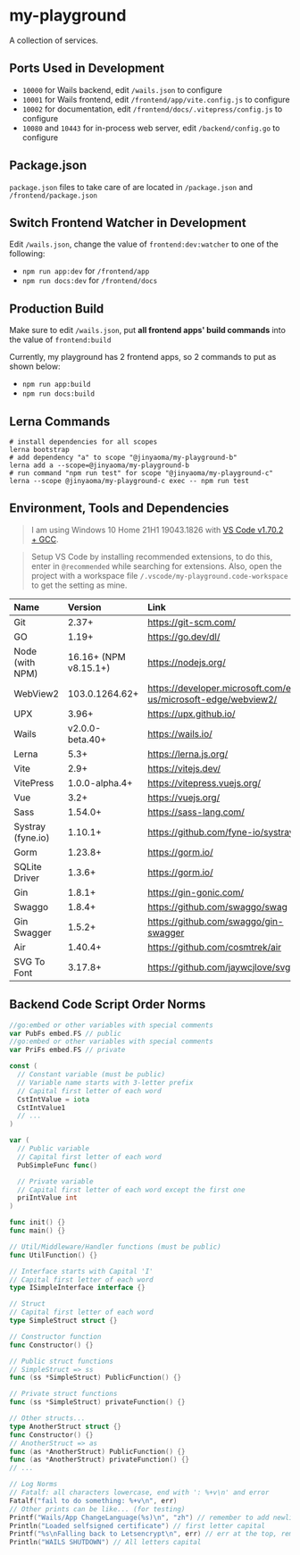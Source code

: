 # my-playground

A collection of services.

## Ports Used in Development

- `10000` for Wails backend, edit `/wails.json` to configure
- `10001` for Wails frontend, edit `/frontend/app/vite.config.js` to configure
- `10002` for documentation, edit `/frontend/docs/.vitepress/config.js` to configure
- `10080` and `10443` for in-process web server, edit `/backend/config.go` to configure

## Package.json

`package.json` files to take care of are located in `/package.json` and `/frontend/package.json`

## Switch Frontend Watcher in Development

Edit `/wails.json`, change the value of `frontend:dev:watcher` to one of the following:

- `npm run app:dev` for `/frontend/app`
- `npm run docs:dev` for `/frontend/docs`

## Production Build

Make sure to edit `/wails.json`, put **all frontend apps' build commands** into the value of `frontend:build`

Currently, my playground has 2 frontend apps, so 2 commands to put as shown below:

- `npm run app:build`
- `npm run docs:build`

## Lerna Commands

```shell
# install dependencies for all scopes
lerna bootstrap
# add dependency "a" to scope "@jinyaoma/my-playground-b"
lerna add a --scope=@jinyaoma/my-playground-b
# run command "npm run test" for scope "@jinyaoma/my-playground-c"
lerna --scope @jinyaoma/my-playground-c exec -- npm run test
```

## Environment, Tools and Dependencies

> I am using Windows 10 Home 21H1 19043.1826 with [VS Code v1.70.2 + GCC](https://code.visualstudio.com/docs/cpp/config-mingw).

> Setup VS Code by installing recommended extensions, to do this, enter in `@recommended` while searching for extensions. Also, open the project with a workspace file `/.vscode/my-playground.code-workspace` to get the setting as mine.

| Name              | Version               | Link                                                             |
| :---------------- | :-------------------- | :--------------------------------------------------------------- |
| Git               | 2.37+                 | <https://git-scm.com/>                                           |
| GO                | 1.19+                 | <https://go.dev/dl/>                                             |
| Node (with NPM)   | 16.16+ (NPM v8.15.1+) | <https://nodejs.org/>                                            |
| WebView2          | 103.0.1264.62+        | <https://developer.microsoft.com/en-us/microsoft-edge/webview2/> |
| UPX               | 3.96+                 | <https://upx.github.io/>                                         |
| Wails             | v2.0.0-beta.40+       | <https://wails.io/>                                              |
| Lerna             | 5.3+                  | <https://lerna.js.org/>                                          |
| Vite              | 2.9+                  | <https://vitejs.dev/>                                            |
| VitePress         | 1.0.0-alpha.4+        | <https://vitepress.vuejs.org/>                                   |
| Vue               | 3.2+                  | <https://vuejs.org/>                                             |
| Sass              | 1.54.0+               | <https://sass-lang.com/>                                         |
| Systray (fyne.io) | 1.10.1+               | <https://github.com/fyne-io/systray>                             |
| Gorm              | 1.23.8+               | <https://gorm.io/>                                               |
| SQLite Driver     | 1.3.6+                | <https://gorm.io/>                                               |
| Gin               | 1.8.1+                | <https://gin-gonic.com/>                                         |
| Swaggo            | 1.8.4+                | <https://github.com/swaggo/swag>                                 |
| Gin Swagger       | 1.5.2+                | <https://github.com/swaggo/gin-swagger>                          |
| Air               | 1.40.4+               | <https://github.com/cosmtrek/air>                                |
| SVG To Font       | 3.17.8+               | <https://github.com/jaywcjlove/svgtofont>                        |

## Backend Code Script Order Norms

```go
//go:embed or other variables with special comments
var PubFs embed.FS // public
//go:embed or other variables with special comments
var PriFs embed.FS // private

const (
  // Constant variable (must be public)
  // Variable name starts with 3-letter prefix
  // Capital first letter of each word
  CstIntValue = iota
  CstIntValue1
  // ...
)

var (
  // Public variable
  // Capital first letter of each word
  PubSimpleFunc func()

  // Private variable
  // Capital first letter of each word except the first one
  priIntValue int
)

func init() {}
func main() {}

// Util/Middleware/Handler functions (must be public)
func UtilFunction() {}

// Interface starts with Capital 'I'
// Capital first letter of each word
type ISimpleInterface interface {}

// Struct
// Capital first letter of each word
type SimpleStruct struct {}

// Constructor function
func Constructor() {}

// Public struct functions
// SimpleStruct => ss
func (ss *SimpleStruct) PublicFunction() {}

// Private struct functions
func (ss *SimpleStruct) privateFunction() {}

// Other structs...
type AnotherStruct struct {}
func Constructor() {}
// AnotherStruct => as
func (as *AnotherStruct) PublicFunction() {}
func (as *AnotherStruct) privateFunction() {}
// ...
```

```go
// Log Norms
// Fatalf: all characters lowercase, end with ': %+v\n' and error
Fatalf("fail to do something: %+v\n", err)
// Other prints can be like... (for testing)
Printf("Wails/App ChangeLanguage(%s)\n", "zh") // remember to add newline '\n' at the end
Println("Loaded selfsigned certificate") // first letter capital
Printf("%s\nFalling back to Letsencrypt\n", err) // err at the top, remember to add 2 '\n'
Println("WAILS SHUTDOWN") // All letters capital
```
